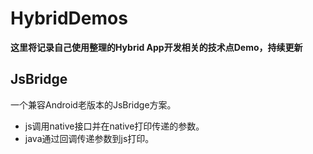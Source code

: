# HybridDemos

**这里将记录自己使用整理的Hybrid App开发相关的技术点Demo，持续更新**

## JsBridge
一个兼容Android老版本的JsBridge方案。
* js调用native接口并在native打印传递的参数。
* java通过回调传递参数到js打印。
